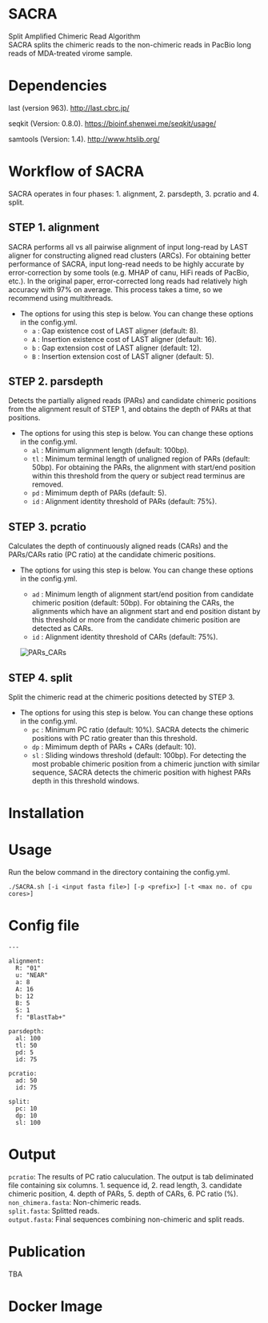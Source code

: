 # SACRA
Split Amplified Chimeric Read Algorithm  
SACRA splits the chimeric reads to the non-chimeric reads in PacBio long reads of MDA-treated virome sample.

# Dependencies

last (version 963).
http://last.cbrc.jp/

seqkit (Version: 0.8.0).
https://bioinf.shenwei.me/seqkit/usage/

samtools (Version: 1.4).
http://www.htslib.org/

# Workflow of SACRA
SACRA operates in four phases: 1. alignment, 2. parsdepth, 3. pcratio and 4. split.  
<!-- ![ARCs](https://user-images.githubusercontent.com/38690620/70684422-7985f000-1ce9-11ea-82d5-79addb16c248.png) -->

## STEP 1. alignment
SACRA performs all vs all pairwise alignment of input long-read by LAST aligner for constructing aligned read clusters (ARCs).
For obtaining better performance of SACRA, input long-read needs to be highly accurate by error-correction by some tools (e.g. MHAP of canu, HiFi reads of PacBio, etc.). In the original paper, error-corrected long reads had relatively high accuracy with 97% on average. This process takes a time, so we recommend using multithreads.

- The options for using this step is below. You can change these options in the config.yml.
    - `a` : Gap existence cost of LAST aligner (default: 8).
    - `A` : Insertion existence cost of LAST aligner (default: 16).
    - `b` : Gap extension cost of LAST aligner (default: 12).
    - `B` : Insertion extension cost of LAST aligner (default: 5).  

## STEP 2. parsdepth
Detects the partially aligned reads (PARs) and candidate chimeric positions from the alignment result of STEP 1, and obtains the depth of PARs at that positions.

- The options for using this step is below. You can change these options in the config.yml.
    - `al` : Minimum alignment length (default: 100bp).  
    - `tl` : Minimum terminal length of unaligned region of PARs (default: 50bp). For obtaining the PARs, the alignment with start/end position within this threshold from the query or subject read terminus are removed.  
    - `pd` : Mimimum depth of PARs (default: 5).  
    - `id` : Alignment identity threshold of PARs (default: 75%).  

## STEP 3. pcratio
Calculates the depth of continuously aligned reads (CARs) and the PARs/CARs ratio (PC ratio) at the candidate chimeric positions.

- The options for using this step is below. You can change these options in the config.yml.
    - `ad` : Minimum length of alignment start/end position from candidate chimeric position (default: 50bp). For obtaining the CARs, the alignments which have an alignment start and end position distant by this threshold or more from the candidate chimeric position are detected as CARs.  
    - `id` : Alignment identity threshold of CARs (default: 75%).  
      
    ![PARs_CARs](https://user-images.githubusercontent.com/38690620/70687355-4005b280-1cf2-11ea-8625-984e775294c5.png)

## STEP 4. split
Split the chimeric read at the chimeric positions detected by STEP 3.

- The options for using this step is below. You can change these options in the config.yml.
    - `pc` : Minimum PC ratio (default: 10%). SACRA detects the chimeric positions with PC ratio greater than this threshold.  
    - `dp` : Mimimum depth of PARs + CARs (default: 10).  
    - `sl` : Sliding windows threshold (default: 100bp). For detecting the most probable chimeric position from a chimeric junction with similar sequence, SACRA detects the chimeric position with highest PARs depth in this threshold windows.  


# Installation


# Usage
Run the below command in the directory containing the config.yml.  
```
./SACRA.sh [-i <input fasta file>] [-p <prefix>] [-t <max no. of cpu cores>]
```

# Config file
```
---

alignment:
  R: "01"
  u: "NEAR"
  a: 8 
  A: 16 
  b: 12 
  B: 5 
  S: 1  
  f: "BlastTab+"

parsdepth:
  al: 100 
  tl: 50 
  pd: 5 
  id: 75

pcratio:
  ad: 50 
  id: 75

split:
  pc: 10 
  dp: 10 
  sl: 100
```


# Output
`pcratio`: The results of PC ratio caluculation. The output is tab deliminated file containing six columns. 1. sequence id, 2. read length, 3. candidate chimeric position, 4. depth of PARs, 5. depth of CARs, 6. PC ratio (%).  
`non_chimera.fasta`: Non-chimeric reads.  
`split.fasta`: Splitted reads.  
`output.fasta`: Final sequences combining non-chimeric and split reads.  

# Publication
TBA  

# Docker Image
